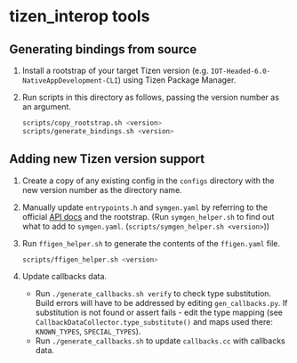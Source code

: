 # tizen_interop tools

## Generating bindings from source

1. Install a rootstrap of your target Tizen version (e.g. `IOT-Headed-6.0-NativeAppDevelopment-CLI`) using Tizen Package Manager.

2. Run scripts in this directory as follows, passing the version number as an argument.

   ```sh
   scripts/copy_rootstrap.sh <version>
   scripts/generate_bindings.sh <version>
   ```

## Adding new Tizen version support

1. Create a copy of any existing config in the `configs` directory with the new version number as the directory name.

2. Manually update `entrypoints.h` and `symgen.yaml` by referring to the official [API docs](https://docs.tizen.org/application/native/api/iot-headed/latest) and the rootstrap. (Run `symgen_helper.sh` to find out what to add to `symgen.yaml`. (`scripts/symgen_helper.sh <version>`))

3. Run `ffigen_helper.sh` to generate the contents of the `ffigen.yaml` file.

   ```sh
   scripts/ffigen_helper.sh <version>
   ```

4. Update callbacks data.

   * Run `./generate_callbacks.sh verify` to check type substitution.
     Build errors will have to be addressed by editing `gen_callbacks.py`.
     If substitution is not found or assert fails - edit the type mapping
     (see `CallbackDataCollector.type_substitute()` and maps used there: `KNOWN_TYPES`, `SPECIAL_TYPES`).
   * Run `./generate_callbacks.sh` to update `callbacks.cc` with callbacks data.
